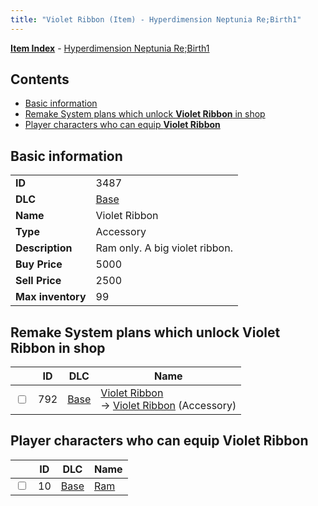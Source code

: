 ```yaml
---
title: "Violet Ribbon (Item) - Hyperdimension Neptunia Re;Birth1"
---
```


[**Item Index**](/neptunia/rb1/item/index.html) - [Hyperdimension Neptunia Re;Birth1](/neptunia/rb1)

## Contents

- [Basic information](#basic-information)
- [Remake System plans which unlock **Violet Ribbon** in shop](#remake-system-plans-which-unlock-violet-ribbon-in-shop)
- [Player characters who can equip **Violet Ribbon**](#player-characters-who-can-equip-violet-ribbon)

## Basic information

|   |   |
| -- | -- |
| **ID** | 3487 |
| **DLC** | [Base](/neptunia/rb1/dlc/1-base.html) |
| **Name** | Violet Ribbon |
| **Type** | Accessory |
| **Description** | Ram only. A big violet ribbon. |
| **Buy Price** | 5000 |
| **Sell Price** | 2500 |
| **Max inventory** | 99 |


## Remake System plans which unlock **Violet Ribbon** in shop

|    | ID | DLC | Name |
| -- | -- | --- | ---- |
| <input type="checkbox" id="rb1-remake-1-792" class="trackbox" /> | 792 | [Base](/neptunia/rb1/dlc/1-base.html) | [Violet Ribbon](/neptunia/rb1/remake/1-792-violet-ribbon.html)<br /> → [Violet Ribbon](/neptunia/rb1/item/1-3487-violet-ribbon.html) (Accessory) |


## Player characters who can equip **Violet Ribbon**

|    | ID | DLC | Name |
| -- | -- | --- | ---- |
| <input type="checkbox" id="rb1-player-1-10" class="trackbox" /> | 10 | [Base](/neptunia/rb1/dlc/1-base.html) | [Ram](/neptunia/rb1/player/1-10-ram.html) |

